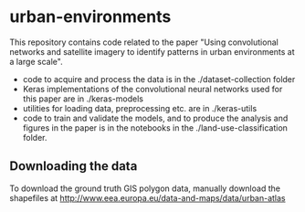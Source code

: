 # urban-environments

This repository contains code related to the paper "Using convolutional networks and satellite imagery to identify patterns in urban environments at a large scale".
* code to acquire and process the data is in the ./dataset-collection folder
* Keras implementations of the convolutional neural networks used for this paper are in ./keras-models
* utilities for loading data, preprocessing etc. are in ./keras-utils
* code to train and validate the models, and to produce the analysis and figures in the paper is in the notebooks in the ./land-use-classification folder.

## Downloading the data

To download the ground truth GIS polygon data, manually download the shapefiles at http://www.eea.europa.eu/data-and-maps/data/urban-atlas